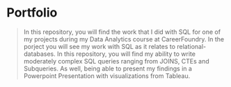 # Portfolio

> In this repository, you will find the work that I did with SQL for one of my projects during my Data Analytics course at CareerFoundry. In the porject you will see my work with SQL as it relates to relational-databases. In this repository, you will find my ability to write moderately complex SQL queries ranging from JOINS, CTEs and Subqueries. As well, being able to present my findings in a Powerpoint Presentation with visualizations from Tableau.
